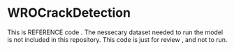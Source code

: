 # WROCrackDetection
This is REFERENCE code . The nessecary dataset needed to run the model is not included in this repository. This code is just for review , and not to run.
